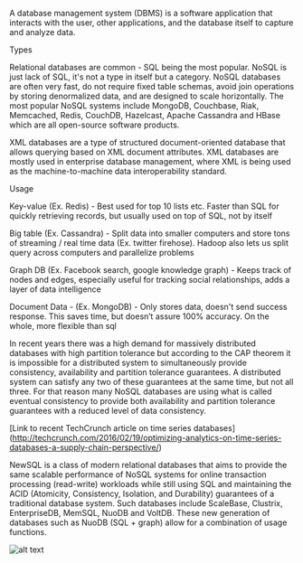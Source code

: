 A database management system (DBMS) is a software application that interacts with the user, other applications, and the database itself to capture and analyze data.

Types

Relational databases are common - SQL being the most popular.
NoSQL is just lack of SQL, it's not a type in itself but a category.
NoSQL databases are often very fast, do not require fixed table schemas, avoid join operations by storing denormalized data, and are designed to scale horizontally. 
The most popular NoSQL systems include MongoDB, Couchbase, Riak, Memcached, Redis, CouchDB, Hazelcast, Apache Cassandra and HBase which are all open-source software products.

XML databases are a type of structured document-oriented database that allows querying based on XML document attributes. 
XML databases are mostly used in enterprise database management, where XML is being used as the machine-to-machine data interoperability standard.

Usage

Key-value (Ex. Redis) - Best used for top 10 lists etc. Faster than SQL for quickly retrieving records, but usually used on top of SQL, not by itself

Big table (Ex. Cassandra) - Split data into smaller computers and store tons of streaming / real time data (Ex. twitter firehose). 
Hadoop also lets us split query across computers and parallelize problems

Graph DB (Ex. Facebook search, google knowledge graph) - Keeps track of nodes and edges, especially useful for tracking social relationships, adds a layer of data intelligence

Document Data - (Ex. MongoDB) - Only stores data, doesn't send success response. This saves time, but doesn’t assure 100% accuracy. On the whole, more flexible than sql

In recent years there was a high demand for massively distributed databases with high partition tolerance but according to the CAP theorem it is impossible for a distributed system to simultaneously provide consistency, availability and partition tolerance guarantees. 
A distributed system can satisfy any two of these guarantees at the same time, but not all three. For that reason many NoSQL databases are using what is called eventual consistency to provide both availability and partition tolerance guarantees with a reduced level of data consistency.

[Link to recent TechCrunch article on time series databases] (http://techcrunch.com/2016/02/19/optimizing-analytics-on-time-series-databases-a-supply-chain-perspective/)

NewSQL is a class of modern relational databases that aims to provide the same scalable performance of NoSQL systems for online transaction processing (read-write) workloads while still using SQL and maintaining the ACID (Atomicity, Consistency, Isolation, and Durability) guarantees of a traditional database system.
Such databases include ScaleBase, Clustrix, EnterpriseDB, MemSQL, NuoDB and VoltDB.
These new generation of databases such as NuoDB (SQL + graph) allow for a combination of usage functions.

![alt text](http://i.imgur.com/Er9NXAa.png)
